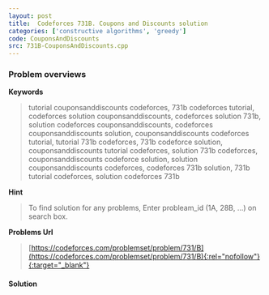 ```yaml
---
layout: post
title:  Codeforces 731B. Coupons and Discounts solution
categories: ['constructive algorithms', 'greedy']
code: CouponsAndDiscounts
src: 731B-CouponsAndDiscounts.cpp
---
```

### **Problem overviews**

**Keywords**
> tutorial couponsanddiscounts codeforces, 731b codeforces tutorial, codeforces solution couponsanddiscounts, codeforces solution 731b, solution codeforces couponsanddiscounts, codeforces couponsanddiscounts solution, couponsanddiscounts codeforces tutorial, tutorial 731b codeforces, 731b codeforce solution, couponsanddiscounts tutorial codeforces, solution 731b codeforces, couponsanddiscounts codeforce solution, solution couponsanddiscounts codeforces, codeforces 731b solution, 731b tutorial codeforces, solution codeforces 731b

**Hint**
> To find solution for any problems, Enter probleam_id (1A, 28B, ...) on search box. 

**Problems Url**
> [https://codeforces.com/problemset/problem/731/B](https://codeforces.com/problemset/problem/731/B){:rel="nofollow"}{:target="_blank"}

#### **Solution**



